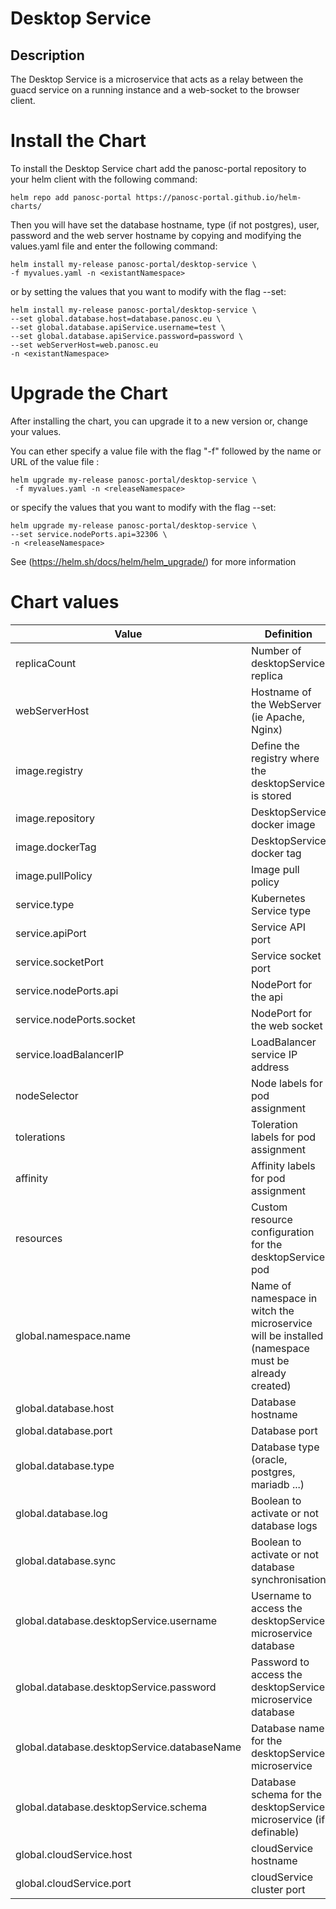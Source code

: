 Desktop Service
=========================  
  
## Description  
The Desktop Service is a microservice that acts as a relay between the guacd service on a running instance and a web-socket to the browser client.

# Install the Chart
To install the Desktop Service chart add the panosc-portal repository to your helm client with the following command:
```
helm repo add panosc-portal https://panosc-portal.github.io/helm-charts/
```

Then you will have set the database hostname, type (if not postgres), user, password and the web server hostname by copying and modifying the values.yaml file and enter the following command:
```
helm install my-release panosc-portal/desktop-service \
-f myvalues.yaml -n <existantNamespace>
```
or by setting the values that you want to modify with the flag --set:
```
helm install my-release panosc-portal/desktop-service \
--set global.database.host=database.panosc.eu \
--set global.database.apiService.username=test \
--set global.database.apiService.password=password \
--set webServerHost=web.panosc.eu
-n <existantNamespace>
```

# Upgrade the Chart
After installing the chart, you can upgrade it to a new version or, change your values.

You can ether specify a value file with the flag "-f" followed by the name or URL of the value file :
```
helm upgrade my-release panosc-portal/desktop-service \
 -f myvalues.yaml -n <releaseNamespace>
```
or specify the values that you want to modify with the flag --set:
```
helm upgrade my-release panosc-portal/desktop-service \
--set service.nodePorts.api=32306 \
-n <releaseNamespace>

```
See (https://helm.sh/docs/helm/helm_upgrade/) for more information
# Chart values
Value | Definition | Default
 ------------- | ------------- | ------------- | 
replicaCount | Number of desktopService replica | 1
webServerHost | Hostname of the WebServer (ie Apache, Nginx) | 
image.registry| Define the registry where the desktopService is stored | docker.io
image.repository | DesktopService docker image | panosc/desktop-service
image.dockerTag | DesktopService docker tag | 1.0.0
image.pullPolicy | Image pull policy | Always
service.type | Kubernetes Service type | ClusterIP
service.apiPort | Service API port | 8085
service.socketPort | Service socket port | 8087
service.nodePorts.api | NodePort for the api | 
service.nodePorts.socket | NodePort for the web socket | 
service.loadBalancerIP | LoadBalancer service IP address
nodeSelector| Node labels for pod assignment| {}
tolerations|Toleration labels for pod assignment| []
affinity|Affinity labels for pod assignment|{}
resources|Custom resource configuration for the desktopService pod | {}
global.namespace.name | Name of namespace in witch the microservice will be installed (namespace must be already created) | default
global.database.host| Database hostname | 
global.database.port| Database port | 5432
global.database.type| Database type (oracle, postgres, mariadb ...) | postgres
global.database.log| Boolean to activate or not database logs | false
global.database.sync| Boolean to activate or not database synchronisation | false
global.database.desktopService.username| Username to access the desktopService microservice database | desktop-service
global.database.desktopService.password| Password to access the desktopService microservice database 
global.database.desktopService.databaseName| Database name for the desktopService microservice | desktop-service
global.database.desktopService.schema| Database schema for the desktopService microservice (if definable) | desktop-service
global.cloudService.host | cloudService hostname | cloud-service
global.cloudService.port | cloudService cluster port | 3000